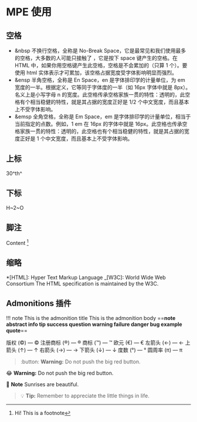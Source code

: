 <!--
 * @Author: feng 1804831168@qq.com
 * @Date: 2024-07-17 15:35:58
 * @LastEditors: feng 1804831168@qq.com
 * @LastEditTime: 2025-02-12 11:05:28
 * @Description:
 * Copyright (c) 2025 by Feng, All Rights Reserved.
-->

# MPE 使用

## 空格

- &nbsp
  不换行空格，全称是 No-Break Space，它是最常见和我们使用最多的空格，大多数的人可能只接触了 ，它是按下 space 键产生的空格。在 HTML 中，如果你用空格键产生此空格，空格是不会累加的（只算 1 个）。要使用 html 实体表示才可累加，该空格占据宽度受字体影响明显而强烈。
- &ensp
  半角空格，全称是 En Space，en 是字体排印学的计量单位，为 em 宽度的一半。根据定义，它等同于字体度的一半（如 16px 字体中就是 8px）。名义上是小写字母 n 的宽度。此空格传承空格家族一贯的特性：透明的，此空格有个相当稳健的特性，就是其占据的宽度正好是 1/2 个中文宽度，而且基本上不受字体影响。
- &emsp
  全角空格，全称是 Em Space，em 是字体排印学的计量单位，相当于当前指定的点数。例如，1 em 在 16px 的字体中就是 16px。此空格也传承空格家族一贯的特性：透明的，此空格也有个相当稳健的特性，就是其占据的宽度正好是 1 个中文宽度，而且基本上不受字体影响。

## 上标

30^th^

## 下标

H~2~O

## 脚注

Content [^1]
[^1]: Hi! This is a footnote

## 缩略

\*[HTML]: Hyper Text Markup Language
\_[W3C]: World Wide Web Consortium
The HTML specification
is maintained by the W3C.

## Admonitions 插件

!!! note This is the admonition title
This is the admonition body
==**note abstract info tip success question warning failure danger bug example quote**==

版权 (©) — &copy;
注册商标 (®) — &reg;
商标 (™) — &trade;
欧元 (€) — &euro;
左箭头 (←) — &larr;
上箭头 (↑) — &uarr;
右箭头 (→) — &rarr;
下箭头 (↓) — &darr;
度数 (°) — &#176;
圆周率 (π) — &#960;

> :button: **Warning:** Do not push the big red button.

:joy: **Warning:** Do not push the big red button.

:memo: **Note** Sunrises are beautiful.

> :bulb: **Tip:** Remember to appreciate the little things in life.
